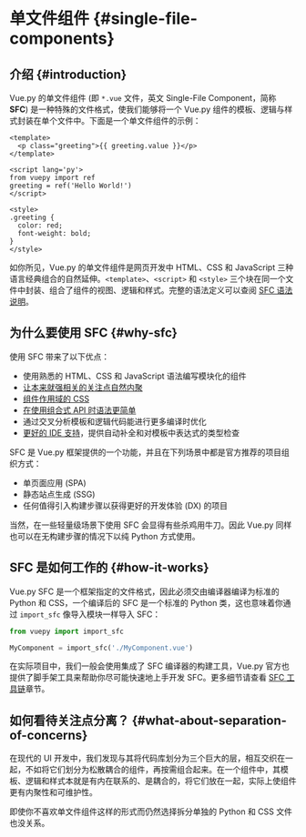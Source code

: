 # 单文件组件 {#single-file-components}

## 介绍 {#introduction}

Vue.py 的单文件组件 (即 `*.vue` 文件，英文 Single-File Component，简称 **SFC**) 是一种特殊的文件格式，使我们能够将一个 Vue.py 组件的模板、逻辑与样式封装在单个文件中。下面是一个单文件组件的示例：

<div class="composition-api">

```vue
<template>
  <p class="greeting">{{ greeting.value }}</p>
</template>

<script lang='py'>
from vuepy import ref
greeting = ref('Hello World!')
</script>

<style>
.greeting {
  color: red;
  font-weight: bold;
}
</style>
```

</div>

如你所见，Vue.py 的单文件组件是网页开发中 HTML、CSS 和 JavaScript 三种语言经典组合的自然延伸。`<template>`、`<script>` 和 `<style>` 三个块在同一个文件中封装、组合了组件的视图、逻辑和样式。完整的语法定义可以查阅 [SFC 语法说明](/api/sfc-spec)。

## 为什么要使用 SFC {#why-sfc}

使用 SFC 带来了以下优点：

- 使用熟悉的 HTML、CSS 和 JavaScript 语法编写模块化的组件
- [让本来就强相关的关注点自然内聚](#what-about-separation-of-concerns)
- [组件作用域的 CSS](/api/sfc-css-features)
- [在使用组合式 API 时语法更简单](/api/sfc-script-setup)
- 通过交叉分析模板和逻辑代码能进行更多编译时优化
- [更好的 IDE 支持](/guide/scaling-up/tooling#ide-support)，提供自动补全和对模板中表达式的类型检查
<!-- todo 暂不支持 
- 预编译模板，避免运行时的编译开销 
-->
<!-- todo 暂不支持
- 开箱即用的模块热更新 (HMR) 支持
-->

SFC 是 Vue.py 框架提供的一个功能，并且在下列场景中都是官方推荐的项目组织方式：

- 单页面应用 (SPA)
- 静态站点生成 (SSG)
- 任何值得引入构建步骤以获得更好的开发体验 (DX) 的项目

当然，在一些轻量级场景下使用 SFC 会显得有些杀鸡用牛刀。因此 Vue.py 同样也可以在无构建步骤的情况下以纯 Python 方式使用。

## SFC 是如何工作的 {#how-it-works}

Vue.py SFC 是一个框架指定的文件格式，因此必须交由编译器编译为标准的 Python 和 CSS，一个编译后的 SFC 是一个标准的 Python 类，这也意味着你通过 `import_sfc` 像导入模块一样导入 SFC：

```py
from vuepy import import_sfc

MyComponent = import_sfc('./MyComponent.vue')
```

<!-- todo 暂不支持
SFC 中的 `<style>` 标签一般会在开发时注入成原生的 `<style>` 标签以支持热更新，而生产环境下它们会被抽取、合并成单独的 CSS 文件。

你可以在 [Vue SFC 演练场](https://play.vuejs.org/)中实际使用一下单文件组件，同时可以看到它们最终被编译后的样子。
-->

在实际项目中，我们一般会使用集成了 SFC 编译器的构建工具，<!-- todo 暂不支持
比如 [Vite](https://cn.vitejs.dev/) 或者 [Vue CLI](https://cli.vuejs.org/zh/) (基于 [webpack](https://webpack.js.org/))，-->Vue.py 官方也提供了脚手架工具来帮助你尽可能快速地上手开发 SFC。更多细节请查看 [SFC 工具链](/guide/scaling-up/tooling)章节。

## 如何看待关注点分离？ {#what-about-separation-of-concerns}

<!-- todo 暂不支持
一些有着传统 Web 开发背景的用户可能会因为 SFC 将不同的关注点集合在一处而有所顾虑，觉得 HTML/CSS/JS 应当是分离开的！

要回答这个问题，我们必须对这一点达成共识：**前端开发的关注点不是完全基于文件类型分离的**。前端工程化的最终目的都是为了能够更好地维护代码。关注点分离不应该是教条式地将其视为文件类型的区别和分离，仅仅这样并不够帮我们在日益复杂的前端应用的背景下提高开发效率。
-->

在现代的 UI 开发中，我们发现与其将代码库划分为三个巨大的层，相互交织在一起，不如将它们划分为松散耦合的组件，再按需组合起来。在一个组件中，其模板、逻辑和样式本就是有内在联系的、是耦合的，将它们放在一起，实际上使组件更有内聚性和可维护性。

即使你不喜欢单文件组件这样的形式而仍然选择拆分单独的 Python 和 CSS 文件也没关系。<!-- todo 暂不支持
你还是可以通过[资源导入](/api/sfc-spec#src-imports)功能获得热更新和预编译等功能的支持。 -->
